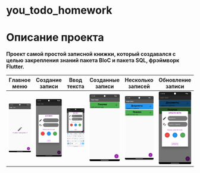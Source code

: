 # you_todo_homework

# Описание проекта

**Проект самой простой записной книжки, который создавался с целью закрепления знаний пакета BloC и пакета SQL, фрэймворк Flutter.**

|              Главное меню              |          Создание записи           |             Ввод текста              |             Созданные записи              |          Несколько записей           |           Обновление записи           |
|:--------------------------------------:|:----------------------------------:|:------------------------------------:|:-----------------------------------------:|:------------------------------------:|:-------------------------------------:|
| ![](./preview_images/start_screen.png) | ![](./preview_images/add_note.png) | ![](./preview_images/input_text.png) | ![](./preview_images/note_in_progres.png) | ![](./preview_images/list_notes.png) | ![](./preview_images/update_note.png) |

